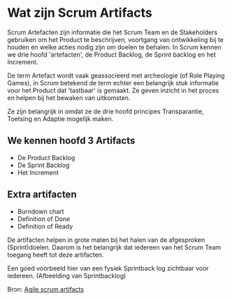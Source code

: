 # Wat zijn Scrum Artifacts

Scrum Artefacten zijn informatie die het Scrum Team en de Stakeholders gebruiken om het Product te beschrijven, voortgang van ontwikkeling bij te houden en welke acties nodig zijn om doelen te behalen. In Scrum kennen we drie hoofd 'artefacten', de Product Backlog, de Sprint backlog en het Increment.

De term Artefact wordt vaak geassocieerd met archeologie (of Role Playing Games), in Scrum betekend de term echter een belangrijk stuk informatie voor het Product dat 'tastbaar' is gemaakt. Ze geven inzicht in het proces en helpen bij het bewaken van uitkomsten.

Ze zijn belangrijk in omdat ze de drie hoofd principes Transparantie, Toetsing en Adaptie mogelijk maken.


## We kennen hoofd 3 Artifacts
- De Product Backlog
- De Sprint Backlog
- Het Increment

##  Extra artifacten
- Burndown chart
- Definition of Done
- Definition of Ready

De artifacten helpen in grote maten bij het halen van de afgesproken (Sprint)doelen. Daarom is het belangrijk dat iedereen van het Scrum Team
toegang heeft tot deze artifacten.


Een goed voorbeeld hier van een fysiek Sprintback log zichtbaar voor iedereen. (Afbeelding van Sprintbacklog)


Bron: [Agile scrum artifacts](https://www.atlassian.com/agile/scrum/artifacts)